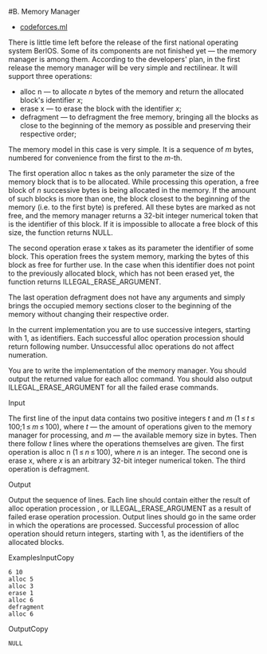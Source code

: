 #B. Memory Manager
-   [codeforces.ml](https://codeforces.ml/problemset/problem/7/B)

There is little time left before the release of the first national operating system BerlOS. Some of its components are not finished yet — the memory manager is among them. According to the developers' plan, in the first release the memory manager will be very simple and rectilinear. It will support three operations:

*   alloc n — to allocate _n_ bytes of the memory and return the allocated block's identifier _x_;
*   erase x — to erase the block with the identifier _x_;
*   defragment — to defragment the free memory, bringing all the blocks as close to the beginning of the memory as possible and preserving their respective order;

The memory model in this case is very simple. It is a sequence of _m_ bytes, numbered for convenience from the first to the _m_-th.

The first operation alloc n takes as the only parameter the size of the memory block that is to be allocated. While processing this operation, a free block of _n_ successive bytes is being allocated in the memory. If the amount of such blocks is more than one, the block closest to the beginning of the memory (i.e. to the first byte) is prefered. All these bytes are marked as not free, and the memory manager returns a 32-bit integer numerical token that is the identifier of this block. If it is impossible to allocate a free block of this size, the function returns NULL.

The second operation erase x takes as its parameter the identifier of some block. This operation frees the system memory, marking the bytes of this block as free for further use. In the case when this identifier does not point to the previously allocated block, which has not been erased yet, the function returns ILLEGAL_ERASE_ARGUMENT.

The last operation defragment does not have any arguments and simply brings the occupied memory sections closer to the beginning of the memory without changing their respective order.

In the current implementation you are to use successive integers, starting with 1, as identifiers. Each successful alloc operation procession should return following number. Unsuccessful alloc operations do not affect numeration.

You are to write the implementation of the memory manager. You should output the returned value for each alloc command. You should also output ILLEGAL_ERASE_ARGUMENT for all the failed erase commands.

Input

The first line of the input data contains two positive integers _t_ and _m_ (1 ≤ _t_ ≤ 100;1 ≤ _m_ ≤ 100), where _t_ — the amount of operations given to the memory manager for processing, and _m_ — the available memory size in bytes. Then there follow _t_ lines where the operations themselves are given. The first operation is alloc n (1 ≤ _n_ ≤ 100), where _n_ is an integer. The second one is erase x, where _x_ is an arbitrary 32-bit integer numerical token. The third operation is defragment.

Output

Output the sequence of lines. Each line should contain either the result of alloc operation procession , or ILLEGAL_ERASE_ARGUMENT as a result of failed erase operation procession. Output lines should go in the same order in which the operations are processed. Successful procession of alloc operation should return integers, starting with 1, as the identifiers of the allocated blocks.

ExamplesInputCopy

```plt
6 10
alloc 5
alloc 3
erase 1
alloc 6
defragment
alloc 6
```

OutputCopy

```plt
NULL
```
